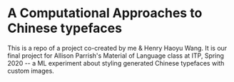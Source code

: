 # A Computational Approaches to Chinese typefaces
This is a repo of a project co-created by me & Henry Haoyu Wang. It is our final project for Allison Parrish's Material of Language class at ITP, Spring 2020 -- a ML experiment about styling generated Chinese typefaces with custom images.   
